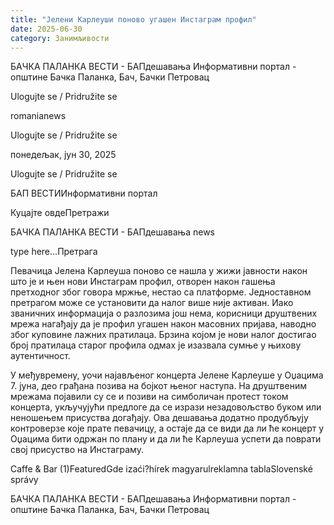 ```yaml
---
title: "Јелени Карлеуши поново угашен Инстаграм профил"
date: 2025-06-30
category: Занимљивости
---
```


БАЧКА ПАЛАНКА ВЕСТИ - БАПдешавања Информативни портал - општине Бачка Паланка, Бач, Бачки Петровац

Ulogujte se / Pridružite se

romanianews

Ulogujte se / Pridružite se

понедељак, јун 30, 2025

Ulogujte se / Pridružite se

БАП ВЕСТИИнформативни портал

Куцајте овдеПретражи

БАЧКА ПАЛАНКА ВЕСТИ - БАПдешавања news

type here...Претрага

Певачица Јелена Карлеуша поново се нашла у жижи јавности након што је и њен нови Инстаграм профил, отворен након гашења претходног због говора мржње, нестао са платформе. Једноставном претрагом може се установити да налог више није активан.
Иако званичних информација о разлозима још нема, корисници друштвених мрежа нагађају да је профил угашен након масовних пријава, наводно због куповине лажних пратилаца. Брзина којом је нови налог достигао број пратилаца старог профила одмах је изазвала сумње у њихову аутентичност.





У међувремену, уочи најављеног концерта Јелене Карлеуше у Оџацима 7. јуна, део грађана позива на бојкот њеног наступа. На друштвеним мрежама појавили су се и позиви на симболичан протест током концерта, укључујући предлоге да се изрази незадовољство буком или неношењем присуства догађају.
Ова дешавања додатно продубљују контроверзе које прате певачицу, а остаје да се види да ли ће концерт у Оџацима бити одржан по плану и да ли ће Карлеуша успети да поврати свој присуство на Инстаграму.

Caffe & Bar (1)FeaturedGde izaći?hírek magyarulreklamna tablaSlovenské správy

БАЧКА ПАЛАНКА ВЕСТИ - БАПдешавања Информативни портал - општине Бачка Паланка, Бач, Бачки Петровац
